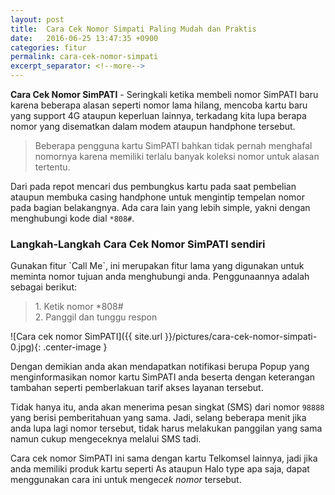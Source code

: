 ```yaml
---
layout: post
title:  Cara Cek Nomor Simpati Paling Mudah dan Praktis
date:   2016-06-25 13:47:35 +0900
categories: fitur
permalink: cara-cek-nomor-simpati
excerpt_separator: <!--more-->
---
```

<b>Cara Cek Nomor SimPATI</b> - Seringkali ketika membeli nomor SimPATI baru karena beberapa alasan seperti nomor lama hilang, mencoba kartu baru yang support 4G ataupun <!--more--> keperluan lainnya, terkadang kita lupa berapa nomor yang disematkan dalam modem ataupun handphone tersebut.

<blockquote>	
Beberapa pengguna kartu SimPATI bahkan tidak pernah menghafal nomornya karena memiliki terlalu banyak koleksi nomor untuk alasan tertentu.
</blockquote>

Dari pada repot mencari dus pembungkus kartu pada saat pembelian ataupun membuka casing handphone untuk mengintip tempelan nomor pada bagian belakangnya. Ada cara lain yang lebih simple, yakni dengan menghubungi kode dial `*808#`.

<h3>Langkah-Langkah Cara Cek Nomor SimPATI sendiri</h3>
Gunakan fitur `Call Me`, ini merupakan fitur lama yang digunakan untuk meminta nomor tujuan anda menghubungi anda. Penggunaannya adalah sebagai berikut:

<blockquote>
	1. Ketik nomor *808#<br/>
	2. Panggil dan tunggu respon
</blockquote>

![Cara cek nomor SimPATI]({{ site.url }}/pictures/cara-cek-nomor-simpati-0.jpg){: .center-image }

Dengan demikian anda akan mendapatkan notifikasi berupa Popup yang menginformasikan nomor kartu SimPATI anda beserta dengan keterangan tambahan seperti pemberlakuan tarif akses layanan tersebut.

Tidak hanya itu, anda akan menerima pesan singkat (SMS) dari nomor `98888` yang berisi pemberitahuan yang sama. Jadi, selang beberapa menit jika anda lupa lagi nomor tersebut, tidak harus melakukan panggilan yang sama namun cukup mengeceknya melalui SMS tadi.

Cara cek nomor SimPATI ini sama dengan kartu Telkomsel lainnya, jadi jika anda memiliki produk kartu seperti As ataupun Halo type apa saja, dapat menggunakan cara ini untuk menge<i>cek nomor</i> tersebut.
